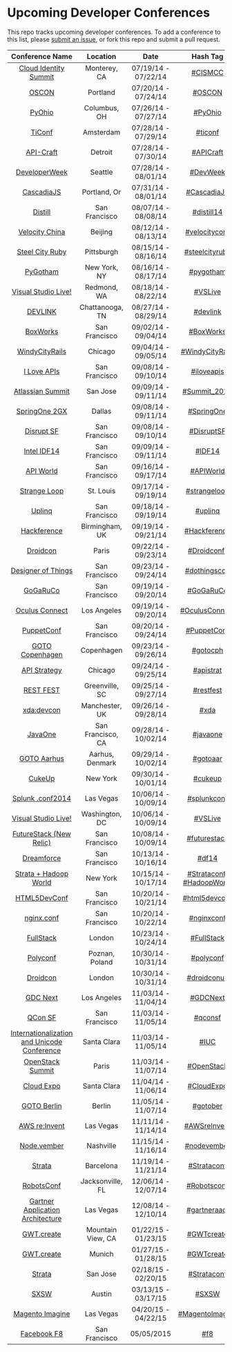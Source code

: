 Upcoming Developer Conferences
=====================

This repo tracks upcoming developer conferences. To add a conference to this list, please [submit an issue](https://github.com/MurtzaM/Developer-Conferences/issues/new), or fork this repo and submit a pull request. 



| Conference Name                                                | Location        | Date                  | Hash Tag    |
| :--------------------------------------------------------------: |:-------------:  | :---------------------:| :----------:| 
| [Cloud Identity Summit](http://goo.gl/8HN5Ze)                        | Monterey, CA       | 07/19/14 - 07/22/14 | [#CISMCC](https://twitter.com/search?f=realtime&q=%23cismcc)         |
| [OSCON](http://www.oscon.com/oscon2014)                        | Portland        | 07/20/14 - 07/24/14 | [#OSCON](https://twitter.com/search?f=realtime&q=%23oscon)         |
| [PyOhio](http://www.pyohio.org/)                        | Columbus, OH        | 07/26/14 - 07/27/14 | [#PyOhio](https://twitter.com/search?f=realtime&q=%23pyohio)         |
| [TiConf](http://ticonf.org/)                                   | Amsterdam       | 07/28/14 - 07/29/14 | [#ticonf](https://twitter.com/search?f=realtime&q=%23ticonf)         |
| [API-Craft](http://api-craft.org/)                             | Detroit         | 07/28/14 - 07/30/14 | [#APICraft](https://twitter.com/search?f=realtime&q=%23apicraft)         |
| [DeveloperWeek](http://seattle.developerweek.com/)             | Seattle         | 07/28/14 - 08/01/14 | [#DevWeek](https://twitter.com/search?f=realtime&q=%23devweek)         |
| [CascadiaJS](http://2014.cascadiajs.com/)             | Portland, Or         | 07/31/14 - 08/01/14 | [#CascadiaJS](https://twitter.com/search?f=realtime&q=%23cascadiajs)         |
| [Distill](https://distill.engineyard.com/)                     | San Francisco   | 08/07/14 - 08/08/14 | [#distill14](https://twitter.com/search?f=realtime&q=%23distill14)         |
| [Velocity China](http://velocity.oreilly.com.cn/2014/)         | Beijing         | 08/12/14 - 08/13/14 | [#velocityconf](https://twitter.com/search?f=realtime&q=%23velocityconf)         |
| [Steel City Ruby](http://www.steelcityruby.org/)               | Pittsburgh   | 08/15/14 - 08/16/14 | [#steelcityruby](https://twitter.com/search?f=realtime&q=%23steelcityruby)         |
| [PyGotham](http://pygotham.org/)                               | New York, NY | 08/16/14 - 08/17/14 | [#pygotham](https://twitter.com/search?f=realtime&q=%23pygotham)                    |
| [Visual Studio Live!](http://vslive.com/events/redmond-2014/home.aspx)  | Redmond, WA         | 08/18/14 - 08/22/14 | [#VSLive](https://twitter.com/search?f=realtime&q=%23vslive)         |
| [DEVLINK](http://www.devlink.net/)                             | Chattanooga, TN | 08/27/14 - 08/29/14 | [#devlink](https://twitter.com/search?f=realtime&q=%23devlink)         |
| [BoxWorks](http://boxworks2014.com/)                           | San Francisco         | 09/02/14 - 09/04/14 | [#BoxWorks](https://twitter.com/search?f=realtime&q=%23BoxWorks)         |
| [WindyCityRails](http://www.windycityrails.org/)              | Chicago         | 09/04/14 - 09/05/14 | [#WindyCityRails](https://twitter.com/search?f=realtime&q=%23WindyCityRails)         |
| [I Love APIs](https://pages.apigee.com/i-love-apis-2014.html)  | San Francisco   | 09/08/14 - 09/10/14 | [#iloveapis](https://twitter.com/search?f=realtime&q=%23iloveapis)         |
| [Atlassian Summit](https://summit.atlassian.com/)              | San Jose   | 09/09/14 - 09/11/14 | [#Summit_2014](https://twitter.com/search?f=realtime&q=%23Summit_2014)         |
| [SpringOne 2GX](http://springone2gx.com/)                      | Dallas          | 09/08/14 - 09/11/14 | [#SpringOne](https://twitter.com/search?f=realtime&q=%23springone)         |
| [Disrupt SF](http://techcrunch.com/events/disrupt-sf/tickets/) | San Francisco   | 09/08/14 - 09/10/14 | [#DisruptSF](https://twitter.com/search?f=realtime&q=%23disruptsf)
| [Intel IDF14](http://www.intel.com/content/www/us/en/intel-developer-forum-idf/san-francisco/2014/idf-2014-san-francisco.html) | San Francisco   | 09/09/14 - 09/11/14 | [#IDF14](https://twitter.com/search?f=realtime&q=%23idf14)
| [API World](http://apiworld.co/)                               | San Francisco   | 09/16/14 - 09/17/14 | [#APIWorld](https://twitter.com/search?f=realtime&q=%23apiworld)
| [Strange Loop](https://thestrangeloop.com/)                    | St. Louis       | 09/17/14 - 09/19/14 |[#strangeloop](https://twitter.com/search?f=realtime&q=%23strangeloop)
| [Uplinq](http://www.qualcomm.com/uplinq)                       | San Francisco   | 09/18/14 - 09/19/14 | [#uplinq](https://twitter.com/search?f=realtime&q=%23uplinq)
| [Hackference](http://2014.hackference.co.uk/)                       | Birmingham, UK   | 09/19/14 - 09/21/14 | [#Hackference](https://twitter.com/search?f=realtime&q=%23Hackference) 
| [Droidcon](http://fr.droidcon.com/2014)                        | Paris          | 09/22/14 - 09/23/14 | [#Droidconfr](https://twitter.com/search?f=realtime&q=%23droidconfr) 
| [Designer of Things](http://www.designersofthings.com/sanfrancisco/) | San Francisco         | 09/23/14 - 09/24/14 | [#dothingscon](https://twitter.com/search?f=realtime&q=%23dothingscon)
| [GoGaRuCo](http://gogaruco.com/)                               | San Francisco         | 09/19/14 - 09/20/14 | [#GoGaRuCo](https://twitter.com/search?f=realtime&q=%23GoGaRuCo)
| [Oculus Connect](https://www.oculusvr.com/connect/)            | Los Angeles           | 09/19/14 - 09/20/14 | [#OculusConnect](https://twitter.com/search?f=realtime&q=%23OculusConnect)
| [PuppetConf](http://2014.puppetconf.com/)                      | San Francisco         | 09/20/14 - 09/24/14 | [#PuppetConf](https://twitter.com/search?f=realtime&q=%23PuppetConf)
| [GOTO Copenhagen](http://gotocon.com/cph-2014)                 | Copenhagen      | 09/23/14 - 09/26/14 | [#gotocph](https://twitter.com/search?f=realtime&q=%23gotocph)
| [API Strategy](http://apistrategyconference.com/)              | Chicago         | 09/24/14 - 09/25/14 | [#apistrat](https://twitter.com/search?f=realtime&q=%23apistrat)
| [REST FEST](http://www.restfest.org/)                          | Greenville, SC  | 09/25/14 - 09/27/14 | [#restfest](https://twitter.com/search?f=realtime&q=%23restfest)
| [xda:devcon](http://xda-devcon.com/)                           | Manchester, UK  | 09/26/14 - 09/28/14 | [#xda](https://twitter.com/search?f=realtime&q=%23xda)
| [JavaOne](www.oracle.com/javaone/index.html)                           | San Francisco, CA  | 09/28/14 - 10/02/14 | [#javaone](https://twitter.com/search?f=realtime&q=%23javaone)
| [GOTO Aarhus](http://gotocon.com/aarhus-2014/)                 | Aarhus, Denmark | 09/29/14 - 10/02/14 | [#gotoaar](https://twitter.com/search?f=realtime&q=%23gotoaar)
| [CukeUp](https://skillsmatter.com/conferences/1881-cukeup-nyc-2014) | New York | 09/30/14 - 10/01/14 | [#cukeup](https://twitter.com/search?f=realtime&q=%23cukeup)
| [Splunk .conf2014](http://conf.splunk.com/)                           | Las Vegas       | 10/06/14 - 10/09/14 | [#splunkconf](https://twitter.com/search?f=realtime&q=%23splunkconf)
| [Visual Studio Live!](http://vslive.com/events/washingtondc-2014/home.aspx)  | Washington, DC         | 10/06/14 - 10/09/14 | [#VSLive](https://twitter.com/search?f=realtime&q=%23vslive)         |
| [FutureStack (New Relic)](http://futurestack.io/)                           | San Francisco       | 10/08/14 - 10/09/14 | [#futurestack](https://twitter.com/search?f=realtime&q=%23futurestack)
| [Dreamforce](http://www.salesforce.com/dreamforce/DF14/)       | San Francisco   | 10/13/14 - 10/16/14 | [#df14](https://twitter.com/search?f=realtime&q=%23df14)
| [Strata + Hadoop World](http://strataconf.com/stratany2014)       | New York   | 10/15/14 - 10/17/14 | [#Strataconf](https://twitter.com/search?f=realtime&q=%23strataconf), [#HadoopWorld](https://twitter.com/search?f=realtime&q=%23hadoopworld)
| [HTML5DevConf](http://html5devconf.com/)                       | San Francisco   | 10/20/14 - 10/21/14 | [#html5devconf](https://twitter.com/search?f=realtime&q=%23html5devconf)
| [nginx.conf](http://nginx.com/nginxconf)                       | San Francisco   | 10/20/14 - 10/22/14 | [#nginxconf](https://twitter.com/search?f=realtime&q=%23nginxconf)
| [FullStack](https://skillsmatter.com/conferences/6361-fullstack) | London  | 10/23/14 - 10/24/14 | [#FullStack](https://twitter.com/search?f=realtime&q=%23FullStack)
| [Polyconf](http://polyconf.com/)                               | Poznan, Poland  | 10/30/14 - 10/31/14 | [#polyconf](https://twitter.com/search?f=realtime&q=%23polyconf)
| [Droidcon](http://uk.droidcon.com/2014/)                       | London          | 10/30/14 - 10/31/14 | [#droidconuk](https://twitter.com/search?f=realtime&q=%23droidconuk)
| [GDC Next](http://www.gdcnext.com/)                            | Los Angeles     | 11/03/14 - 11/04/14 | [#GDCNext](https://twitter.com/search?f=realtime&q=%23gdcnext) |
| [QCon SF](http://qconsf.com/)                                  | San Francisco   | 11/03/14 - 11/05/14 | [#qconsf](https://twitter.com/search?f=realtime&q=%23qconsf) |
| [Internationalization and Unicode Conference](http://www.cloudcomputingexpo.com/) | Santa Clara     | 11/03/14 - 11/05/14 | [#IUC](https://twitter.com/search?f=realtime&q=%23IUC) |
| [OpenStack Summit](https://www.openstack.org/summit/openstack-paris-summit-2014/)  | Paris   | 11/03/14 - 11/07/14 | [#OpenStack](https://twitter.com/search?f=realtime&q=%23OpenStack) |
| [Cloud Expo](http://www.cloudcomputingexpo.com/)               | Santa Clara     | 11/04/14 - 11/06/14 | [#CloudExpo](https://twitter.com/search?f=realtime&q=%23CloudExpo) |
| [GOTO Berlin](http://gotocon.com/berlin-2014)                  | Berlin          | 11/05/14 - 11/07/14 | [#gotober](https://twitter.com/search?f=realtime&q=%23gotober) |
| [AWS re:Invent](https://reinvent.awsevents.com/)               | Las Vegas       | 11/11/14 - 11/14/14 | [#AWSreInvent](https://twitter.com/search?f=realtime&q=%23awsreinvent) |
| [Node.vember](http://nodevember.org/)                          | Nashville   | 11/15/14 - 11/16/14 | [#nodevember](https://twitter.com/search?f=realtime&q=%23nodevember) |
| [Strata](http://strataconf.com/strataeu2014)                   | Barcelona | 11/19/14 - 11/21/14 | [#Strataconf](https://twitter.com/search?f=realtime&q=%23strataconf)
| [RobotsConf](http://2014.robotsconf.com/)                      | Jacksonville, FL | 12/06/14 - 12/07/14 | [#Robotsconf](https://twitter.com/search?f=realtime&q=%23Robotsconf)
| [Gartner Application Architecture](http://goo.gl/OqrLjt)              | Las Vegas        | 12/08/14 - 12/10/14 | [#gartneraadi](https://twitter.com/search?f=realtime&q=%23gartneraadi)
| [GWT.create](http://gwtcreate.com/)                            | Mountain View, CA | 01/22/15 - 01/23/15 | [#GWTcreate](https://twitter.com/search?f=realtime&q=%23GWTcreate)
| [GWT.create](http://gwtcreate.com/)                            | Munich | 01/27/15 - 01/28/15 | [#GWTcreate](https://twitter.com/search?f=realtime&q=%23GWTcreate)
| [Strata](http://strataconf.com/strata2015)                     | San Jose | 02/18/15 - 02/20/15 | [#Strataconf](https://twitter.com/search?f=realtime&q=%23strataconf)
| [SXSW](http://sxsw.com/)                                       | Austin          | 03/13/15 - 03/17/15 | [#SXSW](https://twitter.com/search?f=realtime&q=%23sxsw)
| [Magento Imagine](http://www.imagineecommerce.com/)            | Las Vegas          | 04/20/15 - 04/22/15 | [#MagentoImagine](https://twitter.com/search?f=realtime&q=%23MagentoImagine)
| [Facebook F8](https://www.facebook.com/f8)                     | San Francisco   | 05/05/2015          | [#f8](https://twitter.com/search?f=realtime&q=%23f8)
